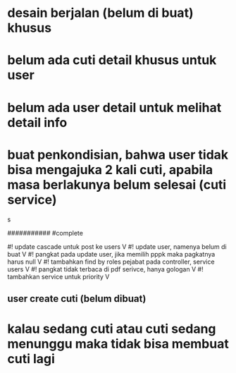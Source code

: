 # desain berjalan (belum di buat) khusus

# belum ada cuti detail khusus untuk user

# belum ada user detail untuk melihat detail info

# buat penkondisian, bahwa user tidak bisa mengajuka 2 kali cuti, apabila masa berlakunya belum selesai (cuti service)

s

###########
#complete

#! update cascade untuk post ke users V
#! update user, namenya belum di buat V
#! pangkat pada update user, jika memilih pppk maka pagkatnya harus null V
#! tambahkan find by roles pejabat pada controller, service users V
#! pangkat tidak terbaca di pdf serivce, hanya gologan V
#! tambahkan service untuk priority V

## user create cuti (belum dibuat)

# kalau sedang cuti atau cuti sedang menunggu maka tidak bisa membuat cuti lagi

